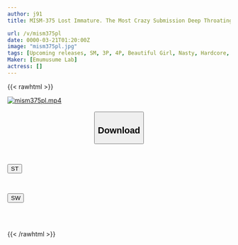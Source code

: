 ```yaml
---
author: j91
title: MISM-375 Lost Immature. The Most Crazy Submission Deep Throating Hinano

url: /v/mism375pl
date: 0000-03-21T01:20:00Z
image: "mism375pl.jpg"
tags: [Upcoming releases, SM, 3P, 4P, Beautiful Girl, Nasty, Hardcore, Deep Throating]
Maker: [Emumusume Lab]
actress: []
---
```



{{< rawhtml >}}

<div class="video" data-videoid="pending_link.html">
    <a href="javascript:;">
        <img src="/v/mism375pl/mism375pl.jpg" width="WIDTH" height="HEIGHT" alt="mism375pl.mp4" loading="lazy">
    </a>
</div>

<script type="text/javascript" src="https://j91.asia/asset/on-demand-pend.js"></script>

<br>
  <link rel="stylesheet" href="https://j91.asia/asset/bs5.css">
  
  <center>
  <button class="btn btn-primary" type="button" data-bs-toggle="collapse" data-bs-target=".multi-collapse" aria-expanded="false" aria-controls="multiCollapseExample1 multiCollapseExample2"><h2>Download</h2></button></center>
</p>
<div class="row">
  <div class="col">
    <div class="collapse multi-collapse" id="multiCollapseExample1">
      <div class="card card-body">
	      	      <br>
<div class="buttons">  
<p><a href="https://j91.asia/pending_link.html" target="_blank"><button class="btn-hover color-3"><i class="fa fa-download"></i> ST</button></a></p></div>
    </div>
  </div>
</div>
  <div class="col">
    <div class="collapse multi-collapse" id="multiCollapseExample2">
      <div class="card card-body">
	      <br>
<div class="buttons">
<p><a href="https://j91.asia/pending_link.html" target="_blank"><button class="btn-hover color-2"><i class="fa fa-download"></i> SW</button></a></p></div>
<br><br>
      </div>
    </div>
  </div>
</div>

{{< /rawhtml >}}
